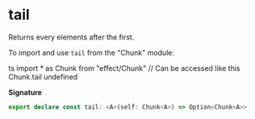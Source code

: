 # tail

Returns every elements after the first.

To import and use `tail` from the "Chunk" module:

ts
import \* as Chunk from "effect/Chunk"
// Can be accessed like this
Chunk.tail
undefined

**Signature**

```ts
export declare const tail: <A>(self: Chunk<A>) => Option<Chunk<A>>
```
